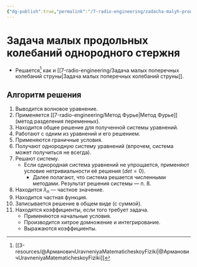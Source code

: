 ```yaml
---
{"dg-publish":true,"permalink":"/7-radio-engineering/zadacha-malyh-prodolnyh-kolebanij-odnorodnogo-sterzhnya/","title":"Задача малых продольных колебаний однородного стержня","tags":["электродинамика","ммпэд"]}
---
```



# Задача малых продольных колебаний однородного стержня

- Решается[^1] как и [[7-radio-engineering/Задача малых поперечных колебаний струны\|Задача малых поперечных колебаний струны]].

## Алгоритм решения

1. Выводится волновое уравнение.
2. Применяется [[7-radio-engineering/Метод Фурье\|Метод Фурье]] (метод разделения переменных).
3. Находится общее решение для полученной системы уравнений.
4. Работают с одним из уравнений и его решением.
5. Применяются граничные условия.
6. Получают однородную систему уравнений (впрочем, система может получиться не всегда).
7. Решают систему.
	- Если однородная система уравнений не упрощается, применяют условие нетривиальности её решения ($det=0$).
		- Далее полагают, что система решается численными методами. Результат решения системы — п. 8.
8. Находится $\lambda_n$ — частное значение.
9. Находится частная функция.
10. Записывается решение в общем виде (с суммой).
11. Находятся коэффициенты, если того требует задача.
	- Применяются начальные условия.
	- Производится хитрое домножение и интегрирование.
	- Выражаются коэффициенты.

[^1]: [[3-resources/@АрмановичUravneniyaMatematicheskoyFiziki\|@АрмановичUravneniyaMatematicheskoyFiziki]]
